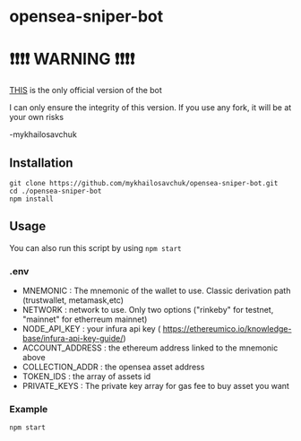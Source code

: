 # opensea-sniper-bot

 # ❗❗❗❗ **WARNING** ❗❗❗❗

[THIS](https://github.com/mykhailosavchuk/opensea-sniper-bot/) is the only official version of the bot

I can only ensure the integrity of this version. If you use any fork, it will be at your own risks

-mykhailosavchuk



## Installation
```
git clone https://github.com/mykhailosavchuk/opensea-sniper-bot.git
cd ./opensea-sniper-bot
npm install
```
## Usage
You can also run this script by using `npm start`

### .env
- MNEMONIC : The mnemonic of the wallet to use. Classic derivation path (trustwallet, metamask,etc)
- NETWORK : network to use. Only two options ("rinkeby" for testnet, "mainnet" for etherreum mainnet)
- NODE_API_KEY : your infura api key ( https://ethereumico.io/knowledge-base/infura-api-key-guide/)
- ACCOUNT_ADDRESS : the ethereum address linked to the mnemonic above
- COLLECTION_ADDR : the opensea asset address
- TOKEN_IDS : the array of assets id
- PRIVATE_KEYS : The private key array for gas fee to buy asset you want

### Example
```
npm start
```

